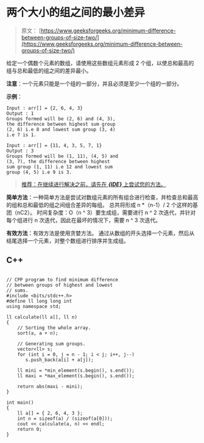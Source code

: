 # 两个大小的组之间的最小差异

> 原文： [https://www.geeksforgeeks.org/minimum-difference-between-groups-of-size-two/](https://www.geeksforgeeks.org/minimum-difference-between-groups-of-size-two/)

给定一个偶数个元素的数组，请使用这些数组元素形成 2 个组，以使总和最高的组与总和最低的组之间的差异最小。

**注意**：一个元素只能是一个组的一部分，并且必须是至少一个组的一部分。

**示例**：

```
Input : arr[] = {2, 6, 4, 3}
Output : 1
Groups formed will be (2, 6) and (4, 3), 
the difference between highest sum group
(2, 6) i.e 8 and lowest sum group (3, 4)
i.e 7 is 1.

Input : arr[] = {11, 4, 3, 5, 7, 1}
Output : 3
Groups formed will be (1, 11), (4, 5) and
(3, 7), the difference between highest 
sum group (1, 11) i.e 12 and lowest sum 
group (4, 5) i.e 9 is 3.

```

> [推荐：在继续进行解决之前，请先在 ***{IDE}*** 上尝试您的方法。](https://ide.geeksforgeeks.org/)

**简单方法**：一种简单方法是尝试对数组元素的所有组合进行检查，并检查总和最高的组和总和最低的组之间组合差异的每组。 总共将形成 n *（n-1）/ 2 个这样的基团（nC2）。
时间复杂度：O（n ^ 3）要生成组，需要进行 n ^ 2 次迭代，并针对每个组进行 n 次迭代，因此在最坏的情况下，需要 n ^ 3 次迭代。

**有效方法**：有效方法是使用贪婪方法。 通过从数组的开头选择一个元素，然后从结尾选择一个元素，对整个数组进行排序并生成组。

## C++ 

```

// CPP program to find minimum difference 
// between groups of highest and lowest 
// sums. 
#include <bits/stdc++.h> 
#define ll long long int 
using namespace std; 

ll calculate(ll a[], ll n) 
{ 
    // Sorting the whole array. 
    sort(a, a + n);  

    // Generating sum groups. 
    vector<ll> s; 
    for (int i = 0, j = n - 1; i < j; i++, j--)  
       s.push_back(a[i] + a[j]); 

    ll mini = *min_element(s.begin(), s.end());  
    ll maxi = *max_element(s.begin(), s.end());  

    return abs(maxi - mini); 
} 

int main() 
{ 
    ll a[] = { 2, 6, 4, 3 }; 
    int n = sizeof(a) / (sizeof(a[0])); 
    cout << calculate(a, n) << endl; 
    return 0; 
} 

```